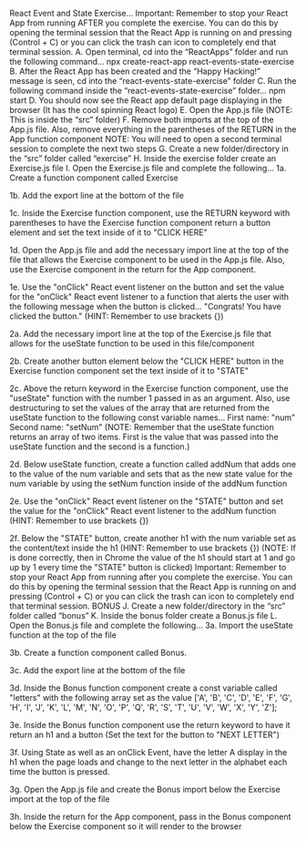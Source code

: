 React Event and State Exercise...
Important: Remember to stop your React App from running AFTER you complete the exercise. You can do this by opening the terminal session that the React App is running on and pressing (Control + C) or you can click the trash can icon to completely end that terminal session.
A. Open terminal, cd into the “ReactApps” folder and run the following command…
npx create-react-app react-events-state-exercise
B. After the React App has been created and the “Happy Hacking!” message is seen, cd into the “react-events-state-exercise” folder
C. Run the following command inside the “react-events-state-exercise” folder…
npm start
D. You should now see the React app default page displaying in the browser (It has the cool spinning React logo)
E. Open the App.js file (NOTE: This is inside the “src” folder)
F. Remove both imports at the top of the App.js file. Also, remove everything in the parentheses of the RETURN in the App function component
NOTE: You will need to open a second terminal session to complete the next two steps
G. Create a new folder/directory in the “src” folder called “exercise”
H. Inside the exercise folder create an Exercise.js file
I. Open the Exercise.js file and complete the following...
1a. Create a function component called Exercise

1b. Add the export line at the bottom of the file

1c. Inside the Exercise function component, use the RETURN keyword with parentheses to have the Exercise function component return a button element and set the text inside of it to "CLICK HERE"

1d. Open the App.js file and add the necessary import line at the top of the file that allows the Exercise component to be used in the App.js file. Also, use the Exercise component in the return for the App component.

1e. Use the "onClick" React event listener on the button and set the value for the "onClick" React event listener to a function that alerts the user with the following message when the button is clicked…
"Congrats! You have clicked the button."
(HINT: Remember to use brackets {})

2a. Add the necessary import line at the top of the Exercise.js file that allows for the useState function to be used in this file/component

2b. Create another button element below the "CLICK HERE" button in the Exercise function component set the text inside of it to "STATE"

2c. Above the return keyword in the Exercise function component, use the "useState" function with the number 1 passed in as an argument. Also, use destructuring to set the values of the array that are returned from the useState function to the following const variable names…
First name: "num"
Second name: "setNum"
(NOTE: Remember that the useState function returns an array of two items. First is the value that was passed into the useState function and the second is a function.)

2d. Below useState function, create a function called addNum that adds one to the value of the num variable and sets that as the new state value for the num variable by using the setNum function inside of the addNum function

2e. Use the "onClick" React event listener on the "STATE" button and set the value for the "onClick" React event listener to the addNum function (HINT: Remember to use brackets {})

2f. Below the "STATE" button, create another h1 with the num variable set as the content/text inside the h1 (HINT: Remember to use brackets {}) (NOTE: If is done correctly, then in Chrome the value of the h1 should start at 1 and go up by 1 every time the "STATE" button is clicked)
Important: Remember to stop your React App from running after you complete the exercise. You can do this by opening the terminal session that the React App is running on and pressing (Control + C) or you can click the trash can icon to completely end that terminal session.
BONUS
J. Create a new folder/directory in the “src” folder called “bonus”
K. Inside the bonus folder create a Bonus.js file
L. Open the Bonus.js file and complete the following...
3a. Import the useState function at the top of the file

3b. Create a function component called Bonus.

3c. Add the export line at the bottom of the file

3d. Inside the Bonus function component create a const variable called "letters" with the following array set as the value ['A', 'B', 'C', 'D', 'E', 'F', 'G', 'H', 'I', 'J', 'K', 'L', 'M', 'N', 'O', 'P', 'Q', 'R', 'S', 'T', 'U', 'V', 'W', 'X', 'Y', 'Z'];

3e. Inside the Bonus function component use the return keyword to have it return an h1 and a button (Set the text for the button to "NEXT LETTER")

3f. Using State as well as an onClick Event, have the letter A display in the h1 when the page loads and change to the next letter in the alphabet each time the button is pressed.

3g. Open the App.js file and create the Bonus import below the Exercise import at the top of the file

3h. Inside the return for the App component, pass in the Bonus component below the Exercise component so it will render to the browser
